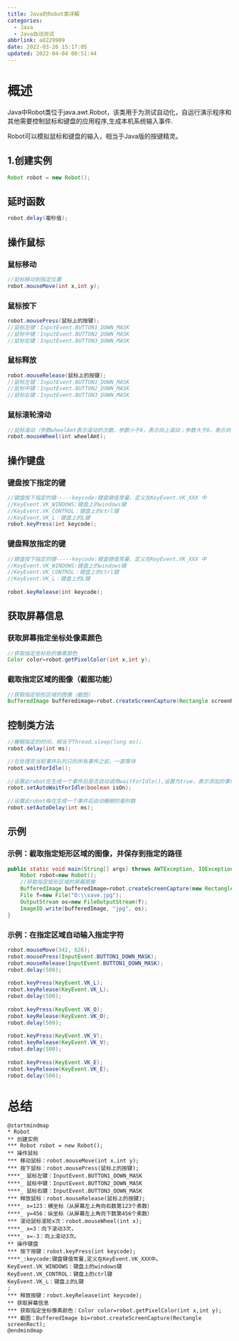 ```yaml
---
title: Java的Robot类详解
categories: 
  - Java
  - Java自动测试
abbrlink: a8229909
date: 2022-03-26 15:17:05
updated: 2022-04-04 00:51:44
---
```

# 概述
Java中Robot类位于java.awt.Robot，该类用于为测试自动化，自运行演示程序和其他需要控制鼠标和键盘的应用程序,生成本机系统输入事件.

Robot可以模拟鼠标和键盘的输入，相当于Java版的按键精灵。
<!-- more -->
## 1.创建实例
```java
Robot robot = new Robot();
```
## 延时函数
```java
robot.delay(毫秒值);
```
## 操作鼠标
### 鼠标移动
```java
//鼠标移动到指定位置
robot.mouseMove(int x,int y);
```
### 鼠标按下
```java
robot.mousePress(鼠标上的按键);
//鼠标左键：InputEvent.BUTTON1_DOWN_MASK
//鼠标中键：InputEvent.BUTTON2_DOWN_MASK
//鼠标右键：InputEvent.BUTTON3_DOWN_MASK
```
### 鼠标释放
```java
robot.mouseRelease(鼠标上的按键);
//鼠标左键：InputEvent.BUTTON1_DOWN_MASK
//鼠标中键：InputEvent.BUTTON2_DOWN_MASK
//鼠标右键：InputEvent.BUTTON3_DOWN_MASK
```
### 鼠标滚轮滑动
```java
//鼠标滚动（参数wheelAmt表示滚动的次数，参数小于0，表示向上滚动；参数大于0，表示向下滚动）
robot.mouseWheel(int wheelAmt);
```

## 操作键盘
### 键盘按下指定的键
```java
//键盘按下指定的键-----keycode:键盘键值常量，定义在KeyEvent.VK_XXX 中
//KeyEvent.VK_WINDOWS:键盘上的windows键
//KeyEvent.VK_CONTROL：键盘上的ctrl键
//KeyEvent.VK_L：键盘上的L键
robot.keyPress(int keycode);
```
### 键盘释放指定的键
```java
//键盘按下指定的键-----keycode:键盘键值常量，定义在KeyEvent.VK_XXX 中
//KeyEvent.VK_WINDOWS:键盘上的windows键
//KeyEvent.VK_CONTROL：键盘上的ctrl键
//KeyEvent.VK_L：键盘上的L键
 
robot.keyRelease(int keycode);
```
## 获取屏幕信息
### 获取屏幕指定坐标处像素颜色
```java
//获取指定坐标处的像素颜色
Color color=robot.getPixelColor(int x,int y);
```
### 截取指定区域的图像（截图功能）
```java
//获取指定矩形区域的图像（截图）
BufferedImage bufferedimage=robot.createScreenCapture(Rectangle screenRect);
```
## 控制类方法
```java
//睡眠指定的时间，相当于Thread.sleep(long ms);
robot.delay(int ms);

//在处理完当前事件队列只的所有事件之前，一直等待
robot.waitForIdle();
 
//设置此robot在生成一个事件后是否自动调用waitForIdle(),设置为true，表示添加的事件逐个按顺序执行
robot.setAutoWaitForIdle(boolean isOn);
 
//设置此robot每在生成一个事件后自动睡眠的毫秒数
robot.setAutoDelay(int ms);
```

## 示例

### 示例：截取指定矩形区域的图像，并保存到指定的路径
```java
public static void main(String[] args) throws AWTException, IOException {
    Robot robot=new Robot();
    //获取指定矩形区域的屏幕图像
    BufferedImage bufferedImage=robot.createScreenCapture(new Rectangle(100,100,500,500));
    File f=new File("D:\\save.jpg");
    OutputStream os=new FileOutputStream(f);
    ImageIO.write(bufferedImage, "jpg", os);
}
```
### 示例：在指定区域自动输入指定字符
```java
robot.mouseMove(342, 626);
robot.mousePress(InputEvent.BUTTON1_DOWN_MASK);
robot.mouseRelease(InputEvent.BUTTON1_DOWN_MASK);
robot.delay(500);
        
robot.keyPress(KeyEvent.VK_L);
robot.keyRelease(KeyEvent.VK_L);
robot.delay(500);
        
robot.keyPress(KeyEvent.VK_O);
robot.keyRelease(KeyEvent.VK_O);
robot.delay(500);
        
robot.keyPress(KeyEvent.VK_V);
robot.keyRelease(KeyEvent.VK_V);
robot.delay(500);
        
robot.keyPress(KeyEvent.VK_E);
robot.keyRelease(KeyEvent.VK_E);
robot.delay(500);
```
# 总结

```plantuml
@startmindmap
* Robot
** 创建实例
*** Robot robot = new Robot();
** 操作鼠标
*** 移动鼠标：robot.mouseMove(int x,int y);
*** 按下鼠标：robot.mousePress(鼠标上的按键);
****_ 鼠标左键：InputEvent.BUTTON1_DOWN_MASK
****_ 鼠标中键：InputEvent.BUTTON2_DOWN_MASK
****_ 鼠标右键：InputEvent.BUTTON3_DOWN_MASK
*** 释放鼠标：robot.mouseRelease(鼠标上的按键);
****_ x=123：横坐标（从屏幕左上角向右数第123个素数）
****_ y=456：纵坐标（从屏幕左上角向下数第456个素数）
*** 滚动鼠标滚轮x次：robot.mouseWheel(int x);
****_ x=3：向下滚动3次，
****_ x=-3：向上滚动3次。
** 操作键盘
*** 按下按键：robot.keyPress(int keycode);
****_:keycode:键盘键值常量,定义在KeyEvent.VK_XXX中。
KeyEvent.VK_WINDOWS：键盘上的windows键
KeyEvent.VK_CONTROL：键盘上的ctrl键
KeyEvent.VK_L：键盘上的L键
;
*** 释放按键：robot.keyRelease(int keycode);
** 获取屏幕信息
*** 获取指定坐标像素颜色：Color color=robot.getPixelColor(int x,int y);
*** 截图：BufferedImage bi=robot.createScreenCapture(Rectangle screenRect);
@endmindmap
```
